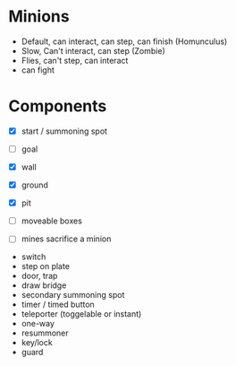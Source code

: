 # Minions

- Default, can interact, can step, can finish (Homunculus)
- Slow, Can't interact, can step (Zombie)
- Flies, can't step, can interact
- can fight

# Components

- [x] start / summoning spot
- [ ] goal
- [x] wall
- [x] ground
- [x] pit
- [ ] moveable boxes
- [ ] mines sacrifice a minion


- switch
- step on plate
- door, trap
- draw bridge
- secondary summoning spot
- timer / timed button
- teleporter (toggelable or instant)
- one-way
- resummoner
- key/lock
- guard
